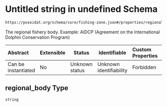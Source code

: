 # Untitled string in undefined Schema

```txt
https://poseidat.org/schema/core/fishing-zone.json#/properties/regional_body
```

The regional fishery body. Example: AIDCP (Agreement on the International Dolphin Conservation Program)


| Abstract            | Extensible | Status         | Identifiable            | Custom Properties | Additional Properties | Access Restrictions | Defined In                                                                   |
| :------------------ | ---------- | -------------- | ----------------------- | :---------------- | --------------------- | ------------------- | ---------------------------------------------------------------------------- |
| Can be instantiated | No         | Unknown status | Unknown identifiability | Forbidden         | Allowed               | none                | [fishing-zone.json\*](schemas/core/fishing-zone.json "open original schema") |

## regional_body Type

`string`
